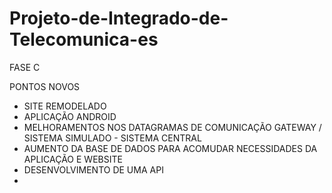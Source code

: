 # Projeto-de-Integrado-de-Telecomunica-es

FASE C

PONTOS NOVOS

- SITE REMODELADO
- APLICAÇÃO ANDROID
- MELHORAMENTOS NOS DATAGRAMAS DE COMUNICAÇÃO GATEWAY / SISTEMA SIMULADO - SISTEMA CENTRAL
- AUMENTO DA BASE DE DADOS PARA ACOMUDAR NECESSIDADES DA APLICAÇÃO E WEBSITE
- DESENVOLVIMENTO DE UMA API
-
